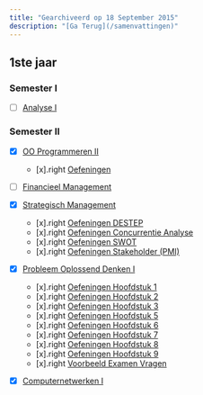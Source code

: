 ```yaml
---
title: "Gearchiveerd op 18 September 2015"
description: "[Ga Terug](/samenvattingen)"
---
```


## 1ste jaar

### Semester I

* [ ] [Analyse I](semester-I/Analyse-I.md)

### Semester II

* [x] [OO Programmeren II](semester-II/OO-Progammeren-II.md)
    * [x].right [Oefeningen](semester-II/Oefeningen-OO-Programmeren-II/index.md)

* [ ] [Financieel Management](semester-II/Financieel-Management.md)

* [x] [Strategisch Management](semester-II/Strategisch-Management.md)
    * [x].right [Oefeningen DESTEP](semester-II/Oefeningen-Strategisch-Management/Oefeningen-DESTEP.md)
    * [x].right [Oefeningen Concurrentie Analyse](semester-II/Oefeningen-Strategisch-Management/Oefeningen-Concurrentie-Analyse.md)
    * [x].right [Oefeningen SWOT](semester-II/Oefeningen-Strategisch-Management/Oefeningen-SWOT.md)
    * [x].right [Oefeningen Stakeholder (PMI)](semester-II/Oefeningen-Strategisch-Management/Oefeningen-PMI.md)

* [x] [Probleem Oplossend Denken I](semester-II/Probleem-Oplossend-Denken-I.md)
    * [x].right [Oefeningen Hoofdstuk 1](semester-II/Oefeningen-Probleem-Oplossend-Denken-I/1.4.oefeningen.md)
    * [x].right [Oefeningen Hoofdstuk 2](semester-II/Oefeningen-Probleem-Oplossend-Denken-I/2.3.oefeningen.md)
    * [x].right [Oefeningen Hoofdstuk 3](semester-II/Oefeningen-Probleem-Oplossend-Denken-I/3.4.oefeningen.md)
    * [x].right [Oefeningen Hoofdstuk 5](semester-II/Oefeningen-Probleem-Oplossend-Denken-I/5.6.oefeningen.md)
    * [x].right [Oefeningen Hoofdstuk 6](semester-II/Oefeningen-Probleem-Oplossend-Denken-I/6.5.oefeningen.md)
    * [x].right [Oefeningen Hoofdstuk 7](semester-II/Oefeningen-Probleem-Oplossend-Denken-I/7.4.oefeningen.md)
    * [x].right [Oefeningen Hoofdstuk 8](semester-II/Oefeningen-Probleem-Oplossend-Denken-I/8.5.oefeningen.md)
    * [x].right [Oefeningen Hoofdstuk 9](semester-II/Oefeningen-Probleem-Oplossend-Denken-I/9.5.oefeningen.md)
    * [x].right [Voorbeeld Examen Vragen](semester-II/Oefeningen-Probleem-Oplossend-Denken-I/Examen.md)

* [x] [Computernetwerken I](semester-II/Computernetwerken-I.md)
